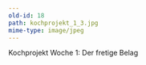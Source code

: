 ```yaml
---
old-id: 18
path: kochprojekt_1_3.jpg
mime-type: image/jpeg
---
```

Kochprojekt Woche 1: Der fretige Belag
